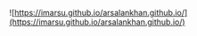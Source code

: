 ![https://imarsu.github.io/arsalankhan.github.io/](https://imarsu.github.io/arsalankhan.github.io/)
